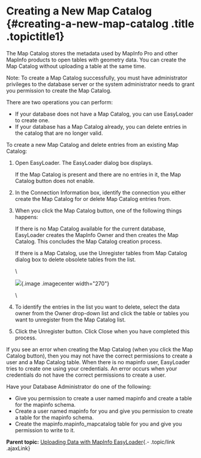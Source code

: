 Creating a New Map Catalog {#creating-a-new-map-catalog .title .topictitle1}
==========================

<div class="body taskbody">

<div class="section context">

The Map Catalog stores the metadata used by MapInfo Pro and other
MapInfo products to open tables with geometry data. You can create the
Map Catalog without uploading a table at the same time.

<div class="note note">

<span class="notetitle">Note:</span> To create a Map Catalog
successfully, you must have administrator privileges to the database
server or the system administrator needs to grant you permission to
create the Map Catalog.

</div>

There are two operations you can perform:

-   If your database does not have a Map Catalog, you can use EasyLoader
    to create one.
-   If your database has a Map Catalog already, you can delete entries
    in the catalog that are no longer valid.

</div>

To create a new Map Catalog and delete entries from an existing Map
Catalog:

1.  <span class="ph cmd">Open EasyLoader. The <span
    class="keyword wintitle">EasyLoader</span> dialog
    box displays.</span>
    <div class="itemgroup info">

    If the Map Catalog is present and there are no entries in it, the
    <span class="ph uicontrol">Map Catalog</span> button does
    not enable.

    </div>

2.  <span class="ph cmd">In the <span class="ph uicontrol">Connection
    Information</span> box, identify the connection you either create
    the Map Catalog for or delete Map Catalog entries from.</span>
3.  <span class="ph cmd">When you click the <span
    class="ph uicontrol">Map Catalog</span> button, one of the following
    things happens:</span>
    <div class="itemgroup info">

    If there is no <span class="ph uicontrol">Map Catalog</span>
    available for the current database, EasyLoader creates the MapInfo
    Owner and then creates the Map Catalog. This concludes the Map
    Catalog creation process.

    If there is a Map Catalog, use the <span
    class="keyword wintitle">Unregister tables from Map Catalog</span>
    dialog box to delete obsolete tables from the list.

    \
    <div class="imagecenter">

    ![](images/dialog_Unregister_Tables_from_Map_Catalog.png){.image
    .imagecenter width="270"}

    </div>

    \

    </div>

4.  <span class="ph cmd">To identify the entries in the list you want to
    delete, select the data owner from the <span
    class="ph uicontrol">Owner</span> drop-down list and click the table
    or tables you want to unregister from the Map Catalog list.</span>
5.  <span class="ph cmd">Click the <span
    class="ph uicontrol">Unregister</span> button. Click <span
    class="ph uicontrol">Close</span> when you have completed
    this process.</span>

<div class="section result">

If you see an error when creating the Map Catalog (when you click the
<span class="ph uicontrol">Map Catalog</span> button), then you may not
have the correct permissions to create a user and a Map Catalog table.
When there is no <span class="keyword parmname">mapinfo</span> user,
EasyLoader tries to create one using your credentials. An error occurs
when your credentials do not have the correct permissions to create a
user.

Have your Database Administrator do one of the following:

-   Give you permission to create a user named <span
    class="keyword parmname">mapinfo</span> and create a table for the
    <span class="keyword parmname">mapinfo</span> schema.
-   Create a user named <span class="keyword parmname">mapinfo</span>
    for you and give you permission to create a table for the <span
    class="keyword parmname">mapinfo</span> schema.
-   Create the <span
    class="ph filepath">mapinfo.mapinfo\_mapcatalog</span> table for you
    and give you permission to write to it.

</div>

</div>

<div class="related-links" functx="http://www.functx.com">

<div class="related-links-title">

</div>

<div class="familylinks">

<div class="parentlink">

**Parent topic:** [Uploading Data with MapInfo
EasyLoader](contents/../contents/chapterintro.html){.- .topic/link
.ajaxLink}

</div>

</div>

</div>
